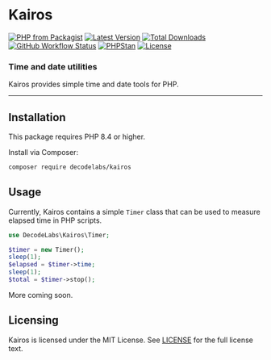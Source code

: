 # Kairos

[![PHP from Packagist](https://img.shields.io/packagist/php-v/decodelabs/kairos?style=flat)](https://packagist.org/packages/decodelabs/kairos)
[![Latest Version](https://img.shields.io/packagist/v/decodelabs/kairos.svg?style=flat)](https://packagist.org/packages/decodelabs/kairos)
[![Total Downloads](https://img.shields.io/packagist/dt/decodelabs/kairos.svg?style=flat)](https://packagist.org/packages/decodelabs/kairos)
[![GitHub Workflow Status](https://img.shields.io/github/actions/workflow/status/decodelabs/kairos/integrate.yml?branch=develop)](https://github.com/decodelabs/kairos/actions/workflows/integrate.yml)
[![PHPStan](https://img.shields.io/badge/PHPStan-enabled-44CC11.svg?longCache=true&style=flat)](https://github.com/phpstan/phpstan)
[![License](https://img.shields.io/packagist/l/decodelabs/kairos?style=flat)](https://packagist.org/packages/decodelabs/kairos)

### Time and date utilities

Kairos provides simple time and date tools for PHP.

---

## Installation

This package requires PHP 8.4 or higher.

Install via Composer:

```bash
composer require decodelabs/kairos
```

## Usage

Currently, Kairos contains a simple `Timer` class that can be used to measure elapsed time in PHP scripts.

```php
use DecodeLabs\Kairos\Timer;

$timer = new Timer();
sleep(1);
$elapsed = $timer->time;
sleep(1);
$total = $timer->stop();
```

More coming soon.

## Licensing

Kairos is licensed under the MIT License. See [LICENSE](./LICENSE) for the full license text.
